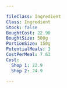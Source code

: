 ```yaml
---

fileClass: Ingredient
Class: Ingredient
Stock: false
BoughtCost: 22.90
BoughtSize: 500g
PortionSize: 150g
PotentialMeals: 3
CostPerMeal: 7.63
Cost:
  Shop 1: 22.9
  Shop 2: 24.9

---
```

